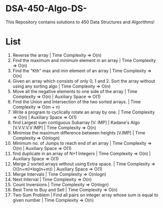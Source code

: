 # DSA-450-Algo-DS-

This Repository contains solutions to 450 Data Structures and Algorithms!

# List

1. Reverse the array | Time Complexity => O(n)
2. Find the maximum and minimum element in an array | Time Complexity => O(n)
3. Find the "Kth" max and min element of an array | Time Complexity => O(n)
4. Given an array which consists of only 0, 1 and 2. Sort the array without using any sorting algo | Time Complexity => O(n)
5. Move all the negative elements to one side of the array | Time Complexity => O(n) | Auxiliary Space => O(1)
6. Find the Union and Intersection of the two sorted arrays. | Time Complexity => O(m + n)
7. Write a program to cyclically rotate an array by one. | Time Complexity => O(n) | Auxiliary Space => O(1)
8. find Largest sum contiguous Subarray [V. IMP] | Kadane's Algo [V.V.V.V.V IMP] | Time Complexity => O(n)
9. Minimise the maximum difference between heights [V.IMP] | Time Complexity => O(nlogn)
10. Minimum no. of Jumps to reach end of an array | Time Complexity => O(n) | Auxiliary Space => O(1)
11. find duplicate in an array of N+1 Integers | Time Complexity => O(n) | Auxiliary Space => O(1)
12. Merge 2 sorted arrays without using Extra space. | Time Complexity => O((n+m)\*log(n+m)) | Auxiliary Space => O(1)
13. Merge Intervals | Time Complexity => O(nlogn)
14. Next Interval | Time Complexity => O(n)
15. Count Inversions | Time Complexity => O(nlogn)
16. Best Time to Buy and Sell | Time Complexity => O(n)
17. Two Sum Problem | Find all pairs on integer array whose sum is equal to given number | Time Complexity => O(n)
